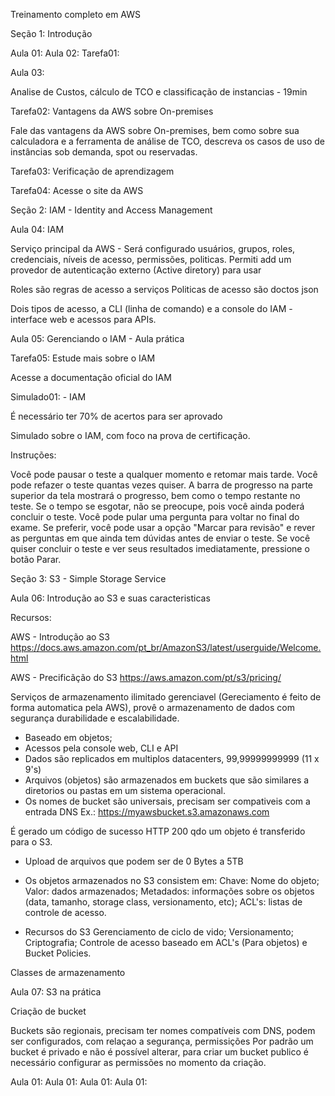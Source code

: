 Treinamento completo em AWS

Seção 1: Introdução

Aula 01:
Aula 02:
Tarefa01:

Aula 03:

Analise de Custos, cálculo de TCO e classificação de instancias - 19min

Tarefa02: Vantagens da AWS sobre On-premises

Fale das vantagens da AWS sobre On-premises, bem como sobre sua calculadora e a ferramenta de análise de TCO, descreva os casos de uso de instâncias sob demanda, spot ou reservadas.


Tarefa03: Verificação de aprendizagem

Tarefa04: Acesse o site da AWS


Seção 2: IAM - Identity and Access Management

Aula 04: IAM

Serviço principal da AWS - Será configurado usuários, grupos, roles, credenciais, níveis de acesso, permissões, politicas.
Permiti add um provedor de autenticação externo (Active diretory) para usar 

Roles são regras de acesso a serviços
Politicas de acesso são doctos json

Dois tipos de acesso, a CLI (linha de comando) e a console do IAM - interface web e acessos para APIs.

Aula 05: Gerenciando o IAM - Aula prática


Tarefa05: Estude mais sobre o IAM

Acesse a documentação oficial do IAM

Simulado01: - IAM

É necessário ter 70% de acertos para ser aprovado

Simulado sobre o IAM, com foco na prova de certificação.


Instruções:

Você pode pausar o teste a qualquer momento e retomar mais tarde.
Você pode refazer o teste quantas vezes quiser.
A barra de progresso na parte superior da tela mostrará o progresso, bem como o tempo restante no teste. Se o tempo se esgotar, não se preocupe, pois você ainda poderá concluir o teste.
Você pode pular uma pergunta para voltar no final do exame.
Se preferir, você pode usar a opção "Marcar para revisão" e rever as perguntas em que ainda tem dúvidas antes de enviar o teste.
Se você quiser concluir o teste e ver seus resultados imediatamente, pressione o botão Parar.


Seção 3: S3 - Simple Storage Service

Aula 06: Introdução ao S3 e suas caracteristicas

Recursos:

AWS - Introdução ao S3
https://docs.aws.amazon.com/pt_br/AmazonS3/latest/userguide/Welcome.html


AWS - Precificãção do S3
https://aws.amazon.com/pt/s3/pricing/




Serviços de armazenamento ilimitado gerenciavel (Gereciamento é feito de forma automatica pela AWS), provê o armazenamento de dados com segurança durabilidade e escalabilidade.

- Baseado em objetos;
- Acessos pela console web, CLI e API
- Dados são replicados em multiplos datacenters, 99,99999999999 (11 x 9's)
- Arquivos (objetos) são armazenados em buckets que são similares a diretorios ou pastas em um sistema operacional.
- Os nomes de bucket são universais, precisam ser compativeis com a entrada DNS
Ex.: https://myawsbucket.s3.amazonaws.com

É gerado um código de sucesso HTTP 200 qdo um objeto é transferido para o S3. 
- Upload de arquivos que podem ser de 0 Bytes a 5TB 

- Os objetos armazenados no S3 consistem em:
Chave: Nome do objeto;
Valor: dados armazenados;
Metadados: informações sobre os objetos (data, tamanho, storage class, versionamento, etc);
ACL's: listas de controle de acesso.

- Recursos do S3
Gerenciamento de ciclo de vido;
Versionamento;
Criptografia;
Controle de acesso baseado em ACL's (Para objetos) e Bucket Policies.

Classes de armazenamento




Aula 07: S3 na prática

Criação de bucket

Buckets são regionais, precisam ter nomes compatíveis com DNS, podem ser configurados, com relaçao a segurança, permissições
Por padrão um bucket é privado e não é possível alterar, para criar um bucket publico é necessário configurar as permissões no momento da criação.


Aula 01:
Aula 01:
Aula 01:
Aula 01: